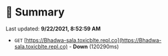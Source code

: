 # 📖 Summary
Last updated: **9/22/2021, 8:52:59 AM**

- `GET` [https://Bhadwa-sala.toxicblte.repl.co](https://Bhadwa-sala.toxicblte.repl.co) - **Down** (120290ms)
